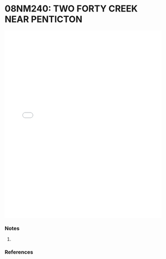 # 08NM240: TWO FORTY CREEK NEAR PENTICTON

<iframe src="/distribution_estimation/_static/stations/08NM240_fdc.html" width="100%" height="600" frameborder="0"></iframe>

### Notes
1. 

### References

